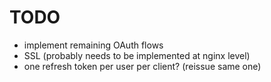 # TODO

* implement remaining OAuth flows
* SSL (probably needs to be implemented at nginx level)
* one refresh token per user per client? (reissue same one)
